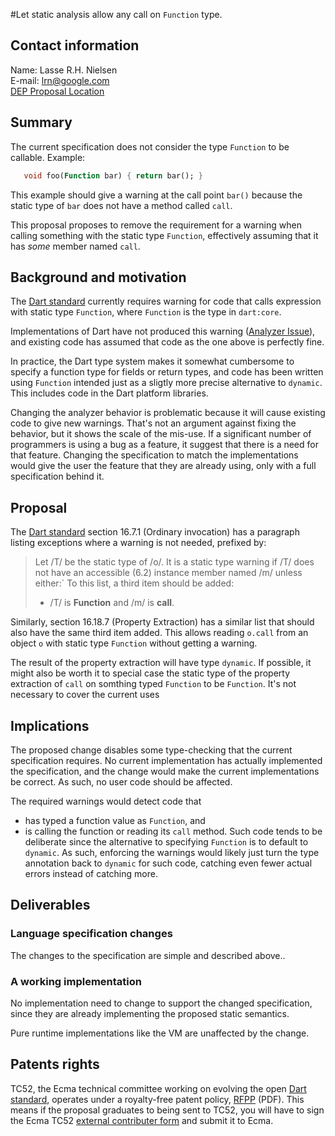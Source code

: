 #Let static analysis allow any call on `Function` type.

## Contact information

Name: Lasse R.H. Nielsen  
E-mail: lrn@google.com  
[DEP Proposal Location][]  

## Summary

The current specification does not consider the type `Function` to be callable.
Example:
```dart
   void foo(Function bar) { return bar(); }
```
This example should give a warning at the call point `bar()` because the static type of `bar` does not have a method called `call`.

This proposal proposes to remove the requirement for a warning when calling something with the static type `Function`, effectively assuming that it has *some* member named
`call`.

## Background and motivation
The [Dart standard][] currently requires warning for code that calls expression with static type `Function`, where `Function` is the type in `dart:core`.

Implementations of Dart have not produced this warning ([Analyzer Issue]), and existing code has assumed that code as the one above is perfectly fine.

In practice, the Dart type system makes it somewhat cumbersome to specify a function type for fields or return types, and code has been written using `Function` intended just as a sligtly more precise alternative to `dynamic`. This includes code in the Dart platform libraries.

Changing the analyzer behavior is problematic because it will cause existing code to give new warnings. That's not an argument against fixing the behavior, but it shows the scale of the mis-use. If a significant number of programmers is using a bug as a feature, it suggest that there is a need for that feature. Changing the specification to match the implementations would give the user the feature that they are already using, only with a full specification behind it.

## Proposal
The [Dart standard][] section 16.7.1 (Ordinary invocation) has a paragraph listing exceptions where a warning is not needed, prefixed by:
> Let /T/ be the static type of /o/. It is a static type warning if /T/ does not have an accessible (6.2) instance member named /m/ unless either:`
To this list, a third item should be added:
> * /T/ is **Function** and /m/ is **call**.

Similarly, section 16.18.7 (Property Extraction) has a similar list that should also have the same third item added. This allows reading `o.call` from an object `o` with static type `Function` without getting a warning. 

The result of the property extraction will have type `dynamic`.
If possible, it might also be worth it to special case the static type of the property extraction of `call` on somthing typed `Function` to be `Function`. It's not necessary to cover the current uses

## Implications
The proposed change disables some type-checking that the current specification requires.
No current implementation has actually implemented the specification, and the change would make the current implementations be correct. As such, no user code should be affected.

The required warnings would detect code that
* has typed a function value as `Function`, and
* is calling the function or reading its `call` method.
Such code tends to be deliberate since the alternative to specifying `Function` is to default to `dynamic`. As such, enforcing the warnings would likely just turn the type annotation back to `dynamic` for such code, catching even fewer actual errors instead of catching more.

## Deliverables

### Language specification changes

The changes to the specification are simple and described above..

### A working implementation

No implementation need to change to support the changed specification, since they are already implementing the proposed static semantics.

Pure runtime implementations like the VM are unaffected by the change.

## Patents rights

TC52, the Ecma technical committee working on evolving the open [Dart standard][], operates under a royalty-free patent policy, [RFPP][] (PDF). This means if the proposal graduates to being sent to TC52, you will have to sign the Ecma TC52 [external contributer form]() and submit it to Ecma.

[Analyzer Issue]: http://dartbug.com/21938
[DEP Proposal Location]: https://github.com/lrhn/dep-functiontype/
[Dart standard]: http://www.ecma-international.org/publications/standards/Ecma-408.htm
[rfpp]: http://www.ecma-international.org/memento/TC52%20policy/Ecma%20Experimental%20TC52%20Royalty-Free%20Patent%20Policy.pdf
[form]: http://www.ecma-international.org/memento/TC52%20policy/Contribution%20form%20to%20TC52%20Royalty%20Free%20Task%20Group%20as%20a%20non-member.pdf
